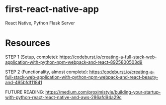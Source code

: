 # first-react-native-app

React Native, Python Flask Server

# Resources

STEP 1 (Setup, complete): https://codeburst.io/creating-a-full-stack-web-application-with-python-npm-webpack-and-react-8925800503d9

STEP 2 (Functionality, almost complete): https://codeburst.io/creating-a-full-stack-web-application-with-python-npm-webpack-and-react-beauty-and-495bfdf11841

FUTURE READING: https://medium.com/proximistyle/building-your-startup-with-python-react-react-native-and-aws-286afd94a29c
